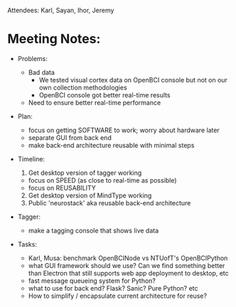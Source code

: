 
Attendees: Karl, Sayan, Ihor, Jeremy

# Meeting Notes:
- Problems:
  - Bad data
    - We tested visual cortex data on OpenBCI console but not on our own collection methodologies
    - OpenBCI console got better real-time results
  - Need to ensure better real-time performance

- Plan:
  - focus on getting SOFTWARE to work; worry about hardware later
  - separate GUI from back end
  - make back-end architecture reusable with minimal steps

- Timeline:
  1) Get desktop version of tagger working
    - focus on SPEED (as close to real-time as possible)
    - focus on REUSABILITY
  2) Get desktop version of MindType working
  3) Public 'neurostack' aka reusable back-end architecture

- Tagger:
  - make a tagging console that shows live data



- Tasks:
  - Karl, Musa: benchmark OpenBCINode vs NTUofT's OpenBCIPython
  - what GUI framework should we use? Can we find something better than Electron that still supports web app deployment to desktop, etc
  - fast message queueing system for Python?
  - what to use for back end? Flask? Sanic? Pure Python? etc
  - How to simplify / encapsulate current architecture for reuse?